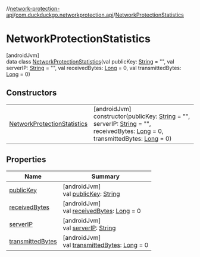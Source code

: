 //[network-protection-api](../../../index.md)/[com.duckduckgo.networkprotection.api](../index.md)/[NetworkProtectionStatistics](index.md)

# NetworkProtectionStatistics

[androidJvm]\
data class [NetworkProtectionStatistics](index.md)(val publicKey: [String](https://kotlinlang.org/api/latest/jvm/stdlib/kotlin/-string/index.html) = &quot;&quot;, val serverIP: [String](https://kotlinlang.org/api/latest/jvm/stdlib/kotlin/-string/index.html) = &quot;&quot;, val receivedBytes: [Long](https://kotlinlang.org/api/latest/jvm/stdlib/kotlin/-long/index.html) = 0, val transmittedBytes: [Long](https://kotlinlang.org/api/latest/jvm/stdlib/kotlin/-long/index.html) = 0)

## Constructors

| | |
|---|---|
| [NetworkProtectionStatistics](-network-protection-statistics.md) | [androidJvm]<br>constructor(publicKey: [String](https://kotlinlang.org/api/latest/jvm/stdlib/kotlin/-string/index.html) = &quot;&quot;, serverIP: [String](https://kotlinlang.org/api/latest/jvm/stdlib/kotlin/-string/index.html) = &quot;&quot;, receivedBytes: [Long](https://kotlinlang.org/api/latest/jvm/stdlib/kotlin/-long/index.html) = 0, transmittedBytes: [Long](https://kotlinlang.org/api/latest/jvm/stdlib/kotlin/-long/index.html) = 0) |

## Properties

| Name | Summary |
|---|---|
| [publicKey](public-key.md) | [androidJvm]<br>val [publicKey](public-key.md): [String](https://kotlinlang.org/api/latest/jvm/stdlib/kotlin/-string/index.html) |
| [receivedBytes](received-bytes.md) | [androidJvm]<br>val [receivedBytes](received-bytes.md): [Long](https://kotlinlang.org/api/latest/jvm/stdlib/kotlin/-long/index.html) = 0 |
| [serverIP](server-i-p.md) | [androidJvm]<br>val [serverIP](server-i-p.md): [String](https://kotlinlang.org/api/latest/jvm/stdlib/kotlin/-string/index.html) |
| [transmittedBytes](transmitted-bytes.md) | [androidJvm]<br>val [transmittedBytes](transmitted-bytes.md): [Long](https://kotlinlang.org/api/latest/jvm/stdlib/kotlin/-long/index.html) = 0 |
